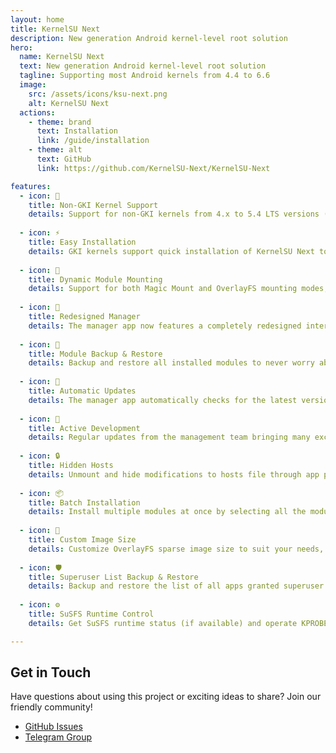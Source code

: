 ```yaml
---
layout: home
title: KernelSU Next
description: New generation Android kernel-level root solution
hero:
  name: KernelSU Next
  text: New generation Android kernel-level root solution
  tagline: Supporting most Android kernels from 4.4 to 6.6
  image:
    src: /assets/icons/ksu-next.png
    alt: KernelSU Next
  actions:
    - theme: brand
      text: Installation
      link: /guide/installation
    - theme: alt
      text: GitHub
      link: https://github.com/KernelSU-Next/KernelSU-Next

features:
  - icon: 🔧
    title: Non-GKI Kernel Support
    details: Support for non-GKI kernels from 4.x to 5.4 LTS versions (3.x experimental support).
  
  - icon: ⚡
    title: Easy Installation
    details: GKI kernels support quick installation of KernelSU Next to boot images via Loadable Kernel Modules (LKM).
  
  - icon: 🔄
    title: Dynamic Module Mounting
    details: Support for both Magic Mount and OverlayFS mounting modes, easily switchable through settings.
  
  - icon: 🎨
    title: Redesigned Manager
    details: The manager app now features a completely redesigned interface with multiple functional improvements.
  
  - icon: 💾
    title: Module Backup & Restore
    details: Backup and restore all installed modules to never worry about losing your module setup.
  
  - icon: 🔄
    title: Automatic Updates
    details: The manager app automatically checks for the latest version updates.
  
  - icon: 🚀
    title: Active Development
    details: Regular updates from the management team bringing many exciting new features.
  
  - icon: 🔒
    title: Hidden Hosts
    details: Unmount and hide modifications to hosts file through app profiles, allowing ad blockers to work seamlessly.
  
  - icon: 📦
    title: Batch Installation
    details: Install multiple modules at once by selecting all the modules you need, and the manager will install them sequentially.
  
  - icon: 💽
    title: Custom Image Size
    details: Customize OverlayFS sparse image size to suit your needs, with a default size of 6GB.
  
  - icon: 🛡️
    title: Superuser List Backup & Restore
    details: Backup and restore the list of all apps granted superuser permissions and their APP Profile configurations.
  
  - icon: ⚙️
    title: SuSFS Runtime Control
    details: Get SuSFS runtime status (if available) and operate KPROBES hook hiding mode.

---
```


## Get in Touch

Have questions about using this project or exciting ideas to share? Join our friendly community!

- [GitHub Issues](https://github.com/KernelSU-Next/KernelSU-Next/issues)
- [Telegram Group](https://t.me/ksunext)

